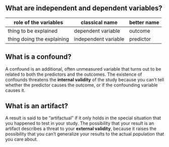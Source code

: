 ## What are independent and dependent variables?

| role of the variables      | classical name       | better name |
| -------------------------- | -------------------- | ----------- |
| thing to be explained      | dependent variable   | outcome     |
| thing doing the explaining | independent variable | predictor   |
<!--ID: 1672978686744-->


## What is a confound?

A confound is an additional, often unmeasured variable that turns out to be related to both the predictors and the outcomes. The existence of confounds threatens the **internal validity** of the study because you can’t tell whether the predictor causes the outcome, or if the confounding variable causes it.
<!--ID: 1672978686747-->


## What is an artifact?

A result is said to be “artifactual” if it only holds in the special situation that you happened to test in your study. The possibility that your result is an artifact describes a threat to your **external validity**, because it raises the possibility that you can’t generalize your results to the actual population that you care about.
<!--ID: 1672978686750-->

